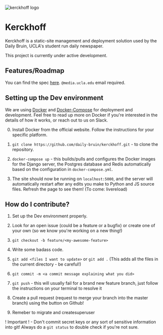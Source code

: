 ![kerckhoff logo](https://user-images.githubusercontent.com/1896936/28765492-cb46e55c-757f-11e7-996c-e53a95eba862.png)

# Kerckhoff
Kerckhoff is a static-site management and deployment solution used by the Daily Bruin, UCLA's student run daily newspaper.

This project is currently under active development.

## Features/Roadmap
You can find the spec [here](https://docs.google.com/a/media.ucla.edu/document/d/1ejb3iIyqSo2M6-fKhweAkp6MdS63gPsNmQje8iEUggc/edit?usp=sharing). `@media.ucla.edu` email required.

## Setting up the Dev environment
We are using [Docker](https://docs.docker.com/) and [Docker-Compose](https://docs.docker.com/compose/) for deployment and development. Feel free to read up more on Docker if you're interested in the details of how it works, or reach out to us on Slack.

0. Install Docker from the official website. Follow the instructions for your specific platform.

1. `git clone https://github.com/daily-bruin/kerckhoff.git` - to clone the repository.

2. `docker-compose up` - this builds/pulls and configures the Docker images for the Django server, the Postgres database and Redis automatically based on the configuration in `docker-compose.yml`. 

3. The site should now be running on `localhost:5000`, and  the server will automatically restart after any edits you make to Python and JS source files. Refresh the page to see them! (To come: livereload)

## How do I contribute?
1. Set up the Dev environment properly.

2. Look for an open issue (could be a feature or a bugfix) or create one of your own (so we know you're working on a new thing!)

3. `git checkout -b feature/<my-awesome-feature>`

4. Write some badass code.

5. `git add <files I want to update>` or `git add .` (This adds all the files in the current directory - be careful!)

6. `git commit -m <a commit message explaining what you did>`

7. `git push` - this will usually fail for a brand new feature branch, just follow the instructions on your terminal to resolve it

8. Create a pull request (request to merge your branch into the master branch) using the button on Github!

9. Remeber to migrate and createsuperuser

! Important ! - Don't commit secret keys or any sort of sensitive information into git! Always do a `git status` to double check if you're not sure.

